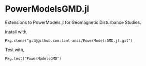 # PowerModelsGMD.jl

Extensions to PowerModels.jl for Geomagnetic Disturbance Studies.

Install with,
```
Pkg.clone("git@github.com:lanl-ansi/PowerModelsGMD.jl.git")
```

Test with,
```
Pkg.test("PowerModelsGMD")
```
